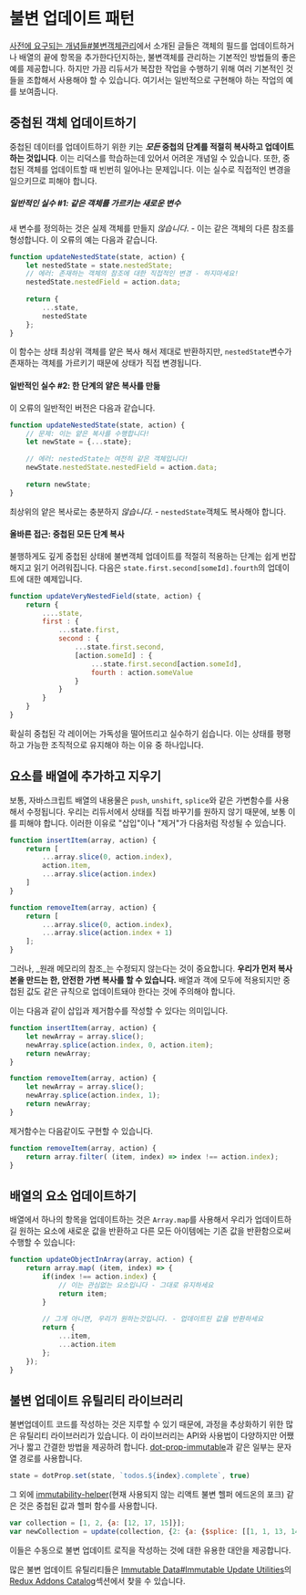 # 불변 업데이트 패턴

[사전에 요구되는 개념들#불변객체관리](PrerequisiteConcepts.md#immutable-data-management)에서 소개된 글들은 객체의 필드를 업데이트하거나 배열의 끝에 항목을 추가한다던지하는, 불변객체를 관리하는 기본적인 방법들의 좋은 예를 제공합니다. 하지만 가끔 리듀서가 복잡한 작업을 수행하기 위해 여러 기본적인 것들을 조합해서 사용해야 할 수 있습니다. 여기서는 일반적으로 구현해야 하는 작업의 예를 보여줍니다.

## 중첩된 객체 업데이트하기

중첩된 데이터를 업데이트하기 위한 키는 **_모든_ 중첩의 단계를 적절히 복사하고 업데이트하는 것입니다**. 이는 리덕스를 학습하는데 있어서 어려운 개념일 수 있습니다. 또한, 중첩된 객체를 업데이트할 때 빈번히 일어나는 문제입니다. 이는 실수로 직접적인 변경을 일으키므로 피해야 합니다.

##### 일반적인 실수 #1: 같은 객체를 가르키는 새로운 변수

새 변수를 정의하는 것은 실제 객체를 만들지 _않습니다_. - 이는 같은 객체의 다른 참조를 형성합니다. 이 오류의 예는 다음과 같습니다.

```js
function updateNestedState(state, action) {
    let nestedState = state.nestedState;
    // 에러: 존재하는 객체의 참조에 대한 직접적인 변경 - 하지마세요!
    nestedState.nestedField = action.data;
    
    return {
        ...state,
        nestedState
    };
}
```

이 함수는 상태 최상위 객체를 얕은 복사 해서 제대로 반환하지만, `nestedState`변수가 존재하는 객체를 가르키기 때문에 상태가 직접 변경됩니다.

#### 일반적인 실수 #2: 한 단계의 얕은 복사를 만듦

이 오류의 일반적인 버전은 다음과 같습니다.

```js
function updateNestedState(state, action) {
    // 문제: 이는 얕은 복사를 수행합니다!
    let newState = {...state};
    
    // 에러: nestedState는 여전히 같은 객체입니다!
    newState.nestedState.nestedField = action.data;
    
    return newState;
}
```

최상위의 얕은 복사로는 충분하지 _않습니다_. - `nestedState`객체도 복사해야 합니다.

#### 올바른 접근: 중첩된 모든 단계 복사

불행하게도 깊게 중첩된 상태에 불변객체 업데이트를 적절히 적용하는 단계는 쉽게 번잡해지고 읽기 어려워집니다. 다음은 `state.first.second[someId].fourth`의 업데이트에 대한 예제입니다.

```js
function updateVeryNestedField(state, action) {
    return {
        ....state,
        first : {
            ...state.first,
            second : {
                ...state.first.second,
                [action.someId] : {
                    ...state.first.second[action.someId],
                    fourth : action.someValue
                }
            }
        }
    }
}
```

확실히 중첩된 각 레이어는 가독성을 떨어뜨리고 실수하기 쉽습니다. 이는 상태를 평평하고 가능한 조직적으로 유지해야 하는 이유 중 하나입니다.

## 요소를 배열에 추가하고 지우기

보통, 자바스크립트 배열의 내용물은 `push`, `unshift`, `splice`와 같은 가변함수를 사용해서 수정됩니다. 우리는 리듀서에서 상태를 직접 바꾸기를 원하지 않기 때문에, 보통 이를 피해야 합니다. 이러한 이유로 "삽입"이나 "제거"가 다음처럼 작성될 수 있습니다.

```js
function insertItem(array, action) {
    return [
        ...array.slice(0, action.index),
        action.item,
        ...array.slice(action.index)
    ]
}

function removeItem(array, action) {
    return [
        ...array.slice(0, action.index),
        ...array.slice(action.index + 1)
    ];
}
```

그러나, _원래 메모리의 참조_는 수정되지 않는다는 것이 중요합니다. **우리가 먼저 복사본을 만드는 한, 안전한 가변 복사를 할 수 있습니다.** 배열과 객에 모두에 적용되지만 중첩된 값도 같은 규칙으로 업데이트돼야 한다는 것에 주의해야 합니다.

이는 다음과 같이 삽입과 제거함수를 작성할 수 있다는 의미입니다.

```js
function insertItem(array, action) {
    let newArray = array.slice();
    newArray.splice(action.index, 0, action.item);
    return newArray;
}

function removeItem(array, action) {
    let newArray = array.slice();
    newArray.splice(action.index, 1);
    return newArray;
}
```

제거함수는 다음같이도 구현할 수 있습니다.

```js
function removeItem(array, action) {
    return array.filter( (item, index) => index !== action.index);
}
```

## 배열의 요소 업데이트하기

배열에서 하나의 항목을 업데이트하는 것은 `Array.map`를 사용해서 우리가 업데이트하길 원하는 요소에 새로운 값을 반환하고 다른 모든 아이템에는 기존 값을 반환함으로써 수행할 수 있습니다:

```js
function updateObjectInArray(array, action) {
    return array.map( (item, index) => {
        if(index !== action.index) {
            // 이는 관심없는 요소입니다 - 그대로 유지하세요
            return item;
        }
        
        // 그게 아니면, 우리가 원하는것입니다. - 업데이트된 값을 반환하세요
        return {
            ...item,
            ...action.item
        };    
    });
}
```

## 불변 업데이트 유틸리티 라이브러리

불변업데이트 코드를 작성하는 것은 지루할 수 있기 때문에, 과정을 추상화하기 위한 많은 유틸리티 라이브러리가 있습니다. 이 라이브러리는 API와 사용법이 다양하지만 어쨌거나 짧고 간결한 방법을 제공하려 합니다. [dot-prop-immutable](https://github.com/debitoor/dot-prop-immutable)과 같은 일부는 문자열 경로를 사용합니다.

```js
state = dotProp.set(state, `todos.${index}.complete`, true)
```

그 외에 [immutability-helper](https://github.com/kolodny/immutability-helper)(현재 사용되지 않는 리액트 불변 헬퍼 에드온의 포크) 같은 것은 중첩된 값과 헬퍼 함수를 사용합니다.

```js
var collection = [1, 2, {a: [12, 17, 15]}];
var newCollection = update(collection, {2: {a: {$splice: [[1, 1, 13, 14]]}}});
```

이들은 수동으로 불변 업데이트 로직을 작성하는 것에 대한 유용한 대안을 제공합니다.

많은 불변 업데이트 유틸리티들은 [Immutable Data#Immutable Update Utilities](https://github.com/markerikson/redux-ecosystem-links/blob/master/immutable-data.md#immutable-update-utilities)의 [Redux Addons Catalog](https://github.com/markerikson/redux-ecosystem-links)섹션에서 찾을 수 있습니다.